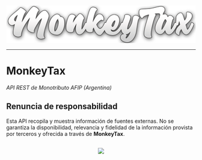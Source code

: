 <p align="center">
  <img src="/assets/logo-title.png" width="600px">
</p>

*** 

# MonkeyTax
<i>API REST de Monotributo AFIP (Argentina)</i>  

## Renuncia de responsabilidad
Esta API recopila y muestra información de fuentes externas. No se garantiza la disponibilidad, relevancia y fidelidad de la información provista por terceros y ofrecida a través de **MonkeyTax**.

## 
<p align="center">
  <img src="https://madewithlove.vercel.app/ar?heart=true&colorB=%234f94bf&template=for-the-badge">
</p>
